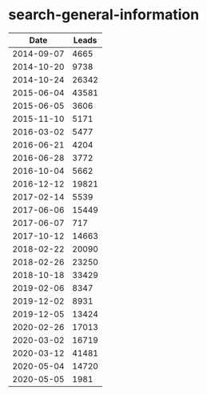 # search-general-information

| Date       | Leads|     
|------------|-------|
| 2014-09-07 | 4665  |
| 2014-10-20 | 9738  |
| 2014-10-24 | 26342 |
| 2015-06-04 | 43581 |
| 2015-06-05 | 3606  |
| 2015-11-10 | 5171  |
| 2016-03-02 | 5477  |
| 2016-06-21 | 4204  |
| 2016-06-28 | 3772  |
| 2016-10-04 | 5662  |
| 2016-12-12 | 19821 |
| 2017-02-14 | 5539  |
| 2017-06-06 | 15449 |
| 2017-06-07 | 717   |
| 2017-10-12 | 14663 |
| 2018-02-22 | 20090 |
| 2018-02-26 | 23250 |
| 2018-10-18 | 33429 |
| 2019-02-06 | 8347  |
| 2019-12-02 | 8931  |
| 2019-12-05 | 13424 |
| 2020-02-26 | 17013 |
| 2020-03-02 | 16719 |
| 2020-03-12 | 41481 |
| 2020-05-04 | 14720 |
| 2020-05-05 | 1981  |
